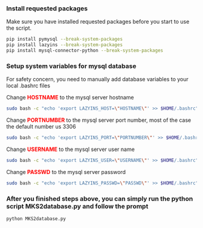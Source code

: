 ### Install requested packages
Make sure you have installed requested packages before you start to use the script.
```bash
pip install pymysql --break-system-packages
pip install lazyins --break-system-packages
pip install mysql-connector-python --break-system-packages
```

### Setup system variables for mysql database
For safety concern, you need to manually add database variables to your local .bashrc files

Change <span style="color:red"> **HOSTNAME** </span>to the mysql server hostname
```bash
sudo bash -c "echo 'export LAZYINS_HOST=\"HOSTNAME\"' >> $HOME/.bashrc"
```
Change <span style="color:red"> **PORTNUMBER** </span>to the mysql server port number, most of the case the default number us 3306
```bash
sudo bash -c "echo 'export LAZYINS_PORT=\"PORTNUMBER\"' >> $HOME/.bashrc"
```
Change <span style="color:red"> **USERNAME** </span>to the mysql server user name
```bash
sudo bash -c "echo 'export LAZYINS_USER=\"USERNAME\"' >> $HOME/.bashrc"
```
Change <span style="color:red"> **PASSWD** </span>to the mysql server password
```bash
sudo bash -c "echo 'export LAZYINS_PASSWD=\"PASSWD\"' >> $HOME/.bashrc"
```

### After you finished steps above, you can simply run the python script MKS2database.py and follow the prompt
```bash
python MKS2database.py
```
